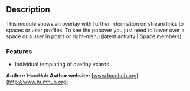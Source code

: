 ## Description

This module shows an overlay with further information on stream links to spaces or user profiles.
To see the popover you just need to hover over a space or a user in posts or right-menu (latest activity | Space members)    

### Features

- Individual templating of overlay vcards
 

__Author:__ HumHub
__Author website:__ [www.humhub.org](http://www.humhub.org)


